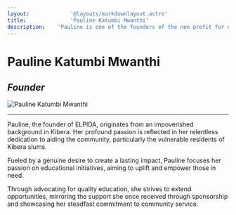 ```yaml
---
layout:				'@layouts/markdownlayout.astro'
title:				'Pauline Katumbi Mwanthi'
description:	'Pauline is one of the founders of the non profit for education; Elpida Africa. She strives to extend educational support to the less fortunate.'
---
```


# Pauline Katumbi Mwanthi

## _Founder_

![Pauline Katumbi Mwanthi](/images/lynn-1.png)

---

Pauline, the founder of ELPIDA, originates from an impoverished background in Kibera. Her profound passion is reflected in her relentless dedication to aiding the community, particularly the vulnerable residents of Kibera slums. 

Fueled by a genuine desire to create a lasting impact, Pauline focuses her passion on educational initiatives, aiming to uplift and empower those in need. 

Through advocating for quality education, she strives to extend opportunities, mirroring the support she once received through sponsorship and showcasing her steadfast commitment to community service.